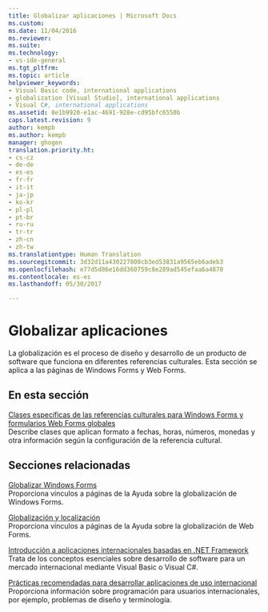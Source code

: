 ```yaml
---
title: Globalizar aplicaciones | Microsoft Docs
ms.custom: 
ms.date: 11/04/2016
ms.reviewer: 
ms.suite: 
ms.technology:
- vs-ide-general
ms.tgt_pltfrm: 
ms.topic: article
helpviewer_keywords:
- Visual Basic code, international applications
- globalization [Visual Studio], international applications
- Visual C#, international applications
ms.assetid: 8e1b9920-e1ac-4691-928e-cd95bfc6550b
caps.latest.revision: 9
author: kempb
ms.author: kempb
manager: ghogen
translation.priority.ht:
- cs-cz
- de-de
- es-es
- fr-fr
- it-it
- ja-jp
- ko-kr
- pl-pl
- pt-br
- ru-ru
- tr-tr
- zh-cn
- zh-tw
ms.translationtype: Human Translation
ms.sourcegitcommit: 3d32d11a430227800cb3ed53831a9565eb6adeb3
ms.openlocfilehash: e77d5d86e16dd360759c8e289ad545efaa6a4870
ms.contentlocale: es-es
ms.lasthandoff: 05/30/2017

---
```

# <a name="globalizing-applications"></a>Globalizar aplicaciones
La globalización es el proceso de diseño y desarrollo de un producto de software que funciona en diferentes referencias culturales. Esta sección se aplica a las páginas de Windows Forms y Web Forms.  
  
## <a name="in-this-section"></a>En esta sección  
 [Clases específicas de las referencias culturales para Windows Forms y formularios Web Forms globales](../ide/culture-specific-classes-for-global-windows-forms-and-web-forms.md)  
 Describe clases que aplican formato a fechas, horas, números, monedas y otra información según la configuración de la referencia cultural.  
  
## <a name="related-sections"></a>Secciones relacionadas  
 [Globalizar Windows Forms](/dotnet/framework/winforms/advanced/globalizing-windows-forms)  
 Proporciona vínculos a páginas de la Ayuda sobre la globalización de Windows Forms.  
  
 [Globalización y localización](http://msdn.microsoft.com/Library/8ef3838e-9d05-4236-9dd0-ceecff9df80d)  
 Proporciona vínculos a páginas de la Ayuda sobre la globalización de Web Forms.  
  
 [Introducción a aplicaciones internacionales basadas en .NET Framework](../ide/introduction-to-international-applications-based-on-the-dotnet-framework.md)  
 Trata de los conceptos esenciales sobre desarrollo de software para un mercado internacional mediante Visual Basic o Visual C#.  
  
 [Prácticas recomendadas para desarrollar aplicaciones de uso internacional](http://msdn.microsoft.com/Library/f08169c7-aad8-4ec3-9a21-9ebd3b89986c)  
 Proporciona información sobre programación para usuarios internacionales, por ejemplo, problemas de diseño y terminología.
